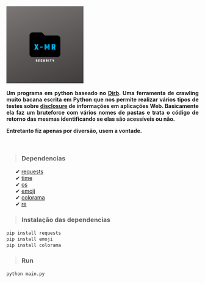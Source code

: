 <img style="width:40%;text-align:right;" src="X-MR.png" alt="Logo"/>
<br>
<p style="text-align:justify;font-weight:bold;">Um programa em python baseado no <a href="https://www.kali.org/tools/dirb/">Dirb</a>. Uma ferramenta de crawling muito bacana escrita em Python que nos permite realizar vários tipos de testes sobre <a href="https://docs.hackerone.com/programs/disclosure.html">disclosure</a> de informações em aplicações Web. Basicamente ela faz um bruteforce com vários nomes de pastas e trata o código de retorno das mesmas identificando se elas são acessíveis ou não.</p>
<p style="text-align:justify;font-weight:bold;">
Entretanto fiz apenas por diversão, usem a vontade.
</p>
<br>

> ### Dependencias
<ul style="list-style-type:none;">

<li> &#x2714 <a href="https://docs.python-requests.org/pt_BR/latest/">requests</a>

<li> &#x2714 <a href="https://docs.python.org/3/library/time.html">time</a>

<li> &#x2714 <a href="https://docs.python.org/3/library/os.html">os</a>

<li> &#x2714 <a href="https://pypi.org/project/emoji/">emoji</a>

<li> &#x2714 <a href="https://pypi.org/project/colorama/">colorama</a>

<li> &#x2714 <a href="https://docs.python.org/3/library/re.html">re</a>
</ul>

>### Instalação das dependencias
```
pip install requests
pip install emoji
pip install colorama
```
>### Run
```
python main.py
```
